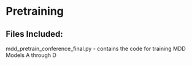 # Pretraining

## Files Included:

mdd_pretrain_conference_final.py - contains the code for training MDD Models A through D
